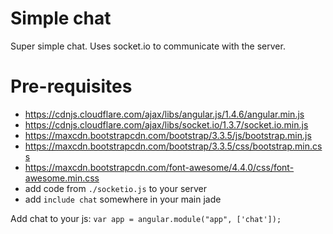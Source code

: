 # Simple chat
Super simple chat. Uses socket.io to communicate with the server.

# Pre-requisites
- https://cdnjs.cloudflare.com/ajax/libs/angular.js/1.4.6/angular.min.js
- https://cdnjs.cloudflare.com/ajax/libs/socket.io/1.3.7/socket.io.min.js
- https://maxcdn.bootstrapcdn.com/bootstrap/3.3.5/js/bootstrap.min.js
- https://maxcdn.bootstrapcdn.com/bootstrap/3.3.5/css/bootstrap.min.css
- https://maxcdn.bootstrapcdn.com/font-awesome/4.4.0/css/font-awesome.min.css
- add code from `./socketio.js` to your server
- add `include chat` somewhere in your main jade 

Add chat to your js:
`var app = angular.module("app", ['chat']);`
